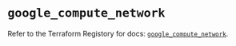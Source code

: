 # `google_compute_network`

Refer to the Terraform Registory for docs: [`google_compute_network`](https://registry.terraform.io/providers/hashicorp/google-beta/4.69.1/docs/resources/google_compute_network).
